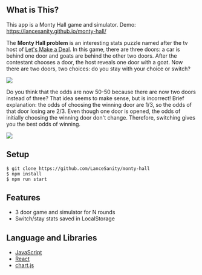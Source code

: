 ## What is This?
This app is a Monty Hall game and simulator. Demo: https://lancesanity.github.io/monty-hall/

The **Monty Hall problem** is an interesting stats puzzle named after the tv host of [Let's Make a Deal](https://en.wikipedia.org/wiki/Let%27s_Make_a_Deal#The_Monty_Hall_Problem). In this game, there are three doors: a car is behind one door and goats are behind the other two doors. After the contestant chooses a door, the host reveals one door with a goat. Now there are two doors, two choices: do you stay with your choice or switch?

<img src="demo.gif">

Do you think that the odds are now 50-50 because there are now two doors instead of three?
That idea seems to make sense, but is incorrect! Brief explanation: the odds of choosing
the winning door are 1/3, so the odds of that door losing are 2/3. Even though one door is opened,
the odds of initially choosing the winning door don't change. Therefore, switching
gives you the best odds of winning.

<img src="https://upload.wikimedia.org/wikipedia/en/b/be/Probability_diagram_for_Monty_Hall_problem.gif">

## Setup
```
$ git clone https://github.com/LanceSanity/monty-hall
$ npm install
$ npm run start
```

## Features
- 3 door game and simulator for N rounds
- Switch/stay stats saved in LocalStorage

## Language and Libraries
- [JavaScript](https://www.javascript.com/)
- [React](https://reactjs.org/)
- [chart.js](https://www.chartjs.org/)
